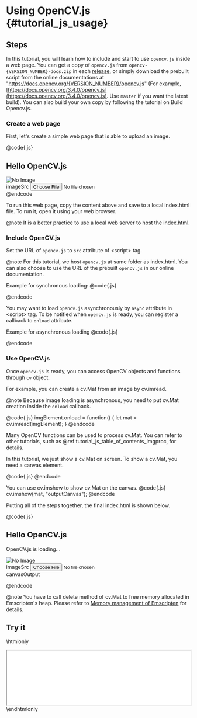 Using OpenCV.js {#tutorial_js_usage}
===============================

Steps
-----

In this tutorial, you will learn how to include and start to use `opencv.js` inside a web page. You can get a copy of `opencv.js` from `opencv-{VERSION_NUMBER}-docs.zip` in each [release](https://github.com/opencv/opencv/releases), or simply download the prebuilt script from the online documentations at "https://docs.opencv.org/{VERSION_NUMBER}/opencv.js" (For example, [https://docs.opencv.org/3.4.0/opencv.js](https://docs.opencv.org/3.4.0/opencv.js). Use `master` if you want the latest build). You can also build your own copy by following the tutorial on Build Opencv.js.

### Create a web page

First, let's create a simple web page that is able to upload an image.

@code{.js}
<!DOCTYPE html>
<html>
<head>
<meta charset="utf-8">
<title>Hello OpenCV.js</title>
</head>
<body>
<h2>Hello OpenCV.js</h2>
<div>
  <div class="inputoutput">
    <img id="imageSrc" alt="No Image" />
    <div class="caption">imageSrc <input type="file" id="fileInput" name="file" /></div>
  </div>
</div>
<script type="text/javascript">
let imgElement = document.getElementById("imageSrc")
let inputElement = document.getElementById("fileInput");
inputElement.addEventListener("change", (e) => {
  imgElement.src = URL.createObjectURL(e.target.files[0]);
}, false);
</script>
</body>
</html>
@endcode

To run this web page, copy the content above and save to a local index.html file. To run it, open it using your web browser.

@note It is a better practice to use a local web server to host the index.html.

### Include OpenCV.js

Set the URL of `opencv.js` to `src` attribute of \<script\> tag.

@note For this tutorial, we host `opencv.js` at same folder as index.html. You can also choose to use the URL of the prebuilt `opencv.js` in our online documentation.

Example for synchronous loading:
@code{.js}
<script src="opencv.js" type="text/javascript"></script>
@endcode

You may want to load `opencv.js` asynchronously by `async` attribute in \<script\> tag. To be notified when `opencv.js` is ready, you can register a callback to `onload` attribute.

Example for asynchronous loading
@code{.js}
<script async src="opencv.js" onload="onOpenCvReady();" type="text/javascript"></script>
@endcode

### Use OpenCV.js

Once `opencv.js` is ready, you can access OpenCV objects and functions through `cv` object.

For example, you can create a cv.Mat from an image by cv.imread.

@note Because image loading is asynchronous, you need to put cv.Mat creation inside the `onload` callback.

@code{.js}
imgElement.onload = function() {
  let mat = cv.imread(imgElement);
}
@endcode

Many OpenCV functions can be used to process cv.Mat. You can refer to other tutorials, such as @ref tutorial_js_table_of_contents_imgproc, for details.

In this tutorial, we just show a cv.Mat on screen. To show a cv.Mat, you need a canvas element.

@code{.js}
<canvas id="outputCanvas"></canvas>
@endcode

You can use cv.imshow to show cv.Mat on the canvas.
@code{.js}
cv.imshow(mat, "outputCanvas");
@endcode

Putting all of the steps together, the final index.html is shown below.

@code{.js}
<!DOCTYPE html>
<html>
<head>
<meta charset="utf-8">
<title>Hello OpenCV.js</title>
</head>
<body>
<h2>Hello OpenCV.js</h2>
<p id="status">OpenCV.js is loading...</p>
<div>
  <div class="inputoutput">
    <img id="imageSrc" alt="No Image" />
    <div class="caption">imageSrc <input type="file" id="fileInput" name="file" /></div>
  </div>
  <div class="inputoutput">
    <canvas id="canvasOutput" ></canvas>
    <div class="caption">canvasOutput</div>
  </div>
</div>
<script type="text/javascript">
let imgElement = document.getElementById('imageSrc');
let inputElement = document.getElementById('fileInput');
inputElement.addEventListener('change', (e) => {
  imgElement.src = URL.createObjectURL(e.target.files[0]);
}, false);

imgElement.onload = function() {
  let mat = cv.imread(imgElement);
  cv.imshow('canvasOutput', mat);
  mat.delete();
};

function onOpenCvReady() {
  document.getElementById('status').innerHTML = 'OpenCV.js is ready.';
}
</script>
<script async src="opencv.js" onload="onOpenCvReady();" type="text/javascript"></script>
</body>
</html>
@endcode

@note You have to call delete method of cv.Mat to free memory allocated in Emscripten's heap. Please refer to [Memory management of Emscripten](https://emscripten.org/docs/porting/connecting_cpp_and_javascript/embind.html#memory-management) for details.

Try it
------
\htmlonly
<iframe src="../../js_setup_usage.html" width="100%"
        onload="this.style.height=this.contentDocument.body.scrollHeight +'px';">
</iframe>
\endhtmlonly
